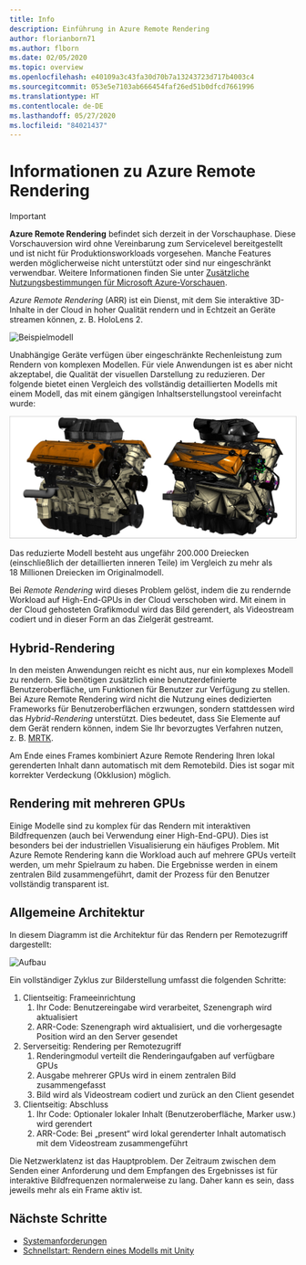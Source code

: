 ```yaml
---
title: Info
description: Einführung in Azure Remote Rendering
author: florianborn71
ms.author: flborn
ms.date: 02/05/2020
ms.topic: overview
ms.openlocfilehash: e40109a3c43fa30d70b7a13243723d717b4003c4
ms.sourcegitcommit: 053e5e7103ab666454faf26ed51b0dfcd7661996
ms.translationtype: HT
ms.contentlocale: de-DE
ms.lasthandoff: 05/27/2020
ms.locfileid: "84021437"
---
```

# <a name="about-azure-remote-rendering"></a>Informationen zu Azure Remote Rendering

> [!IMPORTANT]
> **Azure Remote Rendering** befindet sich derzeit in der Vorschauphase.
> Diese Vorschauversion wird ohne Vereinbarung zum Servicelevel bereitgestellt und ist nicht für Produktionsworkloads vorgesehen. Manche Features werden möglicherweise nicht unterstützt oder sind nur eingeschränkt verwendbar. Weitere Informationen finden Sie unter [Zusätzliche Nutzungsbestimmungen für Microsoft Azure-Vorschauen](https://azure.microsoft.com/support/legal/preview-supplemental-terms/).

*Azure Remote Rendering* (ARR) ist ein Dienst, mit dem Sie interaktive 3D-Inhalte in der Cloud in hoher Qualität rendern und in Echtzeit an Geräte streamen können, z. B. HoloLens 2.

![Beispielmodell](../media/arr-engine.png)

Unabhängige Geräte verfügen über eingeschränkte Rechenleistung zum Rendern von komplexen Modellen. Für viele Anwendungen ist es aber nicht akzeptabel, die Qualität der visuellen Darstellung zu reduzieren. Der folgende bietet einen Vergleich des vollständig detaillierten Modells mit einem Modell, das mit einem gängigen Inhaltserstellungstool vereinfacht wurde:

![Beispielmodell](./media/engine-model-decimated.png)

Das reduzierte Modell besteht aus ungefähr 200.000 Dreiecken (einschließlich der detaillierten inneren Teile) im Vergleich zu mehr als 18 Millionen Dreiecken im Originalmodell.

Bei *Remote Rendering* wird dieses Problem gelöst, indem die zu rendernde Workload auf High-End-GPUs in der Cloud verschoben wird. Mit einem in der Cloud gehosteten Grafikmodul wird das Bild gerendert, als Videostream codiert und in dieser Form an das Zielgerät gestreamt.

## <a name="hybrid-rendering"></a>Hybrid-Rendering

In den meisten Anwendungen reicht es nicht aus, nur ein komplexes Modell zu rendern. Sie benötigen zusätzlich eine benutzerdefinierte Benutzeroberfläche, um Funktionen für Benutzer zur Verfügung zu stellen. Bei Azure Remote Rendering wird nicht die Nutzung eines dedizierten Frameworks für Benutzeroberflächen erzwungen, sondern stattdessen wird das *Hybrid-Rendering* unterstützt. Dies bedeutet, dass Sie Elemente auf dem Gerät rendern können, indem Sie Ihr bevorzugtes Verfahren nutzen, z. B. [MRTK](https://microsoft.github.io/MixedRealityToolkit-Unity/Documentation/GettingStartedWithTheMRTK.html).

Am Ende eines Frames kombiniert Azure Remote Rendering Ihren lokal gerenderten Inhalt dann automatisch mit dem Remotebild. Dies ist sogar mit korrekter Verdeckung (Okklusion) möglich.

## <a name="multi-gpu-rendering"></a>Rendering mit mehreren GPUs

Einige Modelle sind zu komplex für das Rendern mit interaktiven Bildfrequenzen (auch bei Verwendung einer High-End-GPU). Dies ist besonders bei der industriellen Visualisierung ein häufiges Problem. Mit Azure Remote Rendering kann die Workload auch auf mehrere GPUs verteilt werden, um mehr Spielraum zu haben. Die Ergebnisse werden in einem zentralen Bild zusammengeführt, damit der Prozess für den Benutzer vollständig transparent ist.

## <a name="high-level-architecture"></a>Allgemeine Architektur

In diesem Diagramm ist die Architektur für das Rendern per Remotezugriff dargestellt:

![Aufbau](./media/arr-high-level-architecture.png)

Ein vollständiger Zyklus zur Bilderstellung umfasst die folgenden Schritte:

1. Clientseitig: Frameeinrichtung
    1. Ihr Code: Benutzereingabe wird verarbeitet, Szenengraph wird aktualisiert
    1. ARR-Code: Szenengraph wird aktualisiert, und die vorhergesagte Position wird an den Server gesendet
1. Serverseitig: Rendering per Remotezugriff
    1. Renderingmodul verteilt die Renderingaufgaben auf verfügbare GPUs
    1. Ausgabe mehrerer GPUs wird in einem zentralen Bild zusammengefasst
    1. Bild wird als Videostream codiert und zurück an den Client gesendet
1. Clientseitig: Abschluss
    1. Ihr Code: Optionaler lokaler Inhalt (Benutzeroberfläche, Marker usw.) wird gerendert
    1. ARR-Code: Bei „present“ wird lokal gerenderter Inhalt automatisch mit dem Videostream zusammengeführt

Die Netzwerklatenz ist das Hauptproblem. Der Zeitraum zwischen dem Senden einer Anforderung und dem Empfangen des Ergebnisses ist für interaktive Bildfrequenzen normalerweise zu lang. Daher kann es sein, dass jeweils mehr als ein Frame aktiv ist.

## <a name="next-steps"></a>Nächste Schritte

* [Systemanforderungen](system-requirements.md)
* [Schnellstart: Rendern eines Modells mit Unity](../quickstarts/render-model.md)
